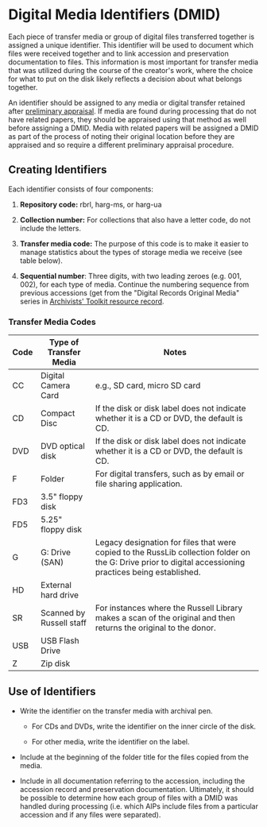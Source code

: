 # Digital Media Identifiers (DMID)

Each piece of transfer media or group of digital files transferred together is assigned a unique identifier. This identifier will be used to document which files were received together and to link accession and preservation documentation to files. This information is most important for transfer media that was utilized during the course of the creator's work, where the choice for what to put on the disk likely reflects a decision about what belongs together.

An identifier should be assigned to any media or digital transfer retained after [preliminary appraisal](./appraisal.md). If media are found during processing that do not have related papers, they should be appraised using that method as well before assigning a DMID. Media with related papers will be assigned a DMID as part of the process of noting their original location before they are appraised and so require a different preliminary appraisal procedure.


## Creating Identifiers

Each identifier consists of four components:

1. **Repository code:** rbrl, harg-ms, or harg-ua

2. **Collection number:**  For collections that also have a letter code, do not include the letters.

3. **Transfer media code:** The purpose of this code is to make it easier to manage statistics about the types of storage media we receive (see table below).

4. **Sequential number**:  Three digits, with two leading zeroes (e.g. 001, 002), for each type of media. Continue the numbering sequence from previous accessions (get from the "Digital Records Original Media" series in [Archivists' Toolkit resource record](./accession-record_archivists-toolkit.md).



### Transfer Media Codes

Code | Type of Transfer Media | Notes
---- | ---------------------- | -----
CC | Digital Camera Card| e.g., SD card, micro SD card 
CD | Compact Disc| If the disk or disk label does not indicate whether it is a CD or DVD, the default is CD.
DVD | DVD optical disk | If the disk or disk label does not indicate whether it is a CD or DVD, the default is CD.
F | Folder | For digital transfers, such as by email or file sharing application.
FD3 | 3.5" floppy disk |
FD5 | 5.25" floppy disk |
G | G: Drive (SAN) | Legacy designation for files that were copied to the RussLib collection folder on the G: Drive prior to digital accessioning practices being established.
HD | External hard drive |
SR | Scanned by Russell staff | For instances where the Russell Library makes a scan of the original and then returns the original to the donor.
USB | USB Flash Drive |
Z | Zip disk |


## Use of Identifiers


*   Write the identifier on the transfer media with archival pen.

    *   For CDs and DVDs, write the identifier on the inner circle of the disk.

    *   For other media, write the identifier on the label.
*   Include at the beginning of the folder title for the files copied from the media.

*   Include in all documentation referring to the accession, including the accession record and preservation documentation. Ultimately, it should be possible to determine how each group of files with a DMID was handled during processing (i.e. which AIPs include files from a particular accession and if any files were separated).
